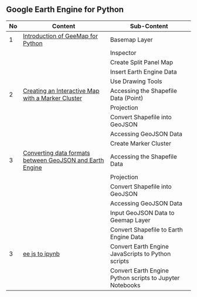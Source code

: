 ## Google Earth Engine for Python
| **No**  | **Content** | **Sub-Content**                                                                                                                          |
| ------  | ---------------------------------------------------------------------- | ----------------------------------------------------------------------------- |
| 1       | [Introduction of GeeMap for Python](https://github.com/dikoharyadhanto/Geemap_for_Python/blob/134b18aa6c8e62f6a442d2a2ac99373922686e9d/001_Introduction_of_geemap.ipynb)        | Basemap Layer |
|        |         | Inspector |
|        |         | Create Split Panel Map |
|        |         | Insert Earth Engine Data |
|        |         | Use Drawing Tools |
| 2       | [Creating an Interactive Map with a Marker Cluster](https://github.com/dikoharyadhanto/Geemap_for_Python/blob/4922064b8c817d6a3fa52ae3c836e30c225436ee/002_Creating_an_interactive_map_with_a_marker_cluster.ipynb)        | Accessing the Shapefile Data (Point) |
|        |         | Projection |
|        |         | Convert Shapefile into GeoJSON |
|        |         | Accessing GeoJSON Data |
|        |         | Create Marker Cluster |
| 3       | [Converting data formats between GeoJSON and Earth Engine](https://github.com/dikoharyadhanto/Geemap_for_Python/blob/4c3aa8ce6d533bde5fac8b4daf0ee32ec638c5c2/003_Converting_data_formats_between_GeoJSON_and_Earth_Engine.ipynb)        | Accessing the Shapefile Data |
|        |         | Projection |
|        |         | Convert Shapefile into GeoJSON |
|        |         | Accessing GeoJSON Data |
|        |         | Input GeoJSON Data to Geemap Layer |
|        |         | Convert Shapefile to Earth Engine Data |
| 3       | [ee js to ipynb](https://github.com/dikoharyadhanto/Geemap_for_Python/blob/0016c3105cbcf2b42cf9925cac646ae85ccdcdf2/008_ee_js_to_ipynb.ipynb)        | Convert Earth Engine JavaScripts to Python scripts |
|        |         | Convert Earth Engine Python scripts to Jupyter Notebooks |
